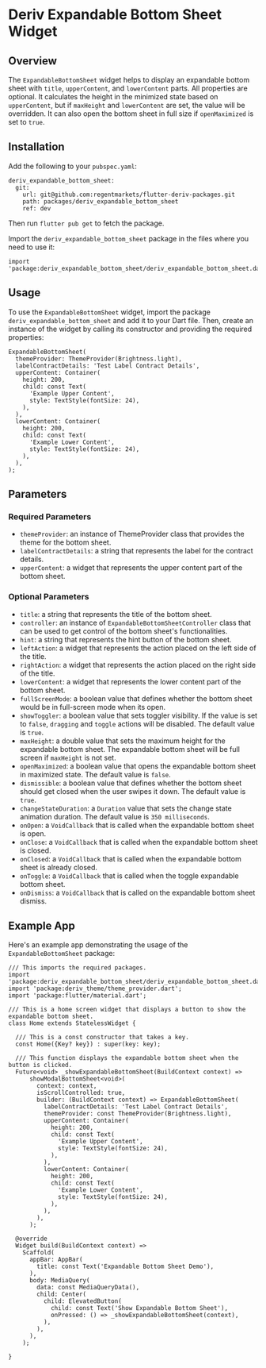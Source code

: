 # Deriv Expandable Bottom Sheet Widget
## Overview
The `ExpandableBottomSheet` widget helps to display an expandable bottom sheet with `title`, `upperContent`, and `lowerContent` parts. All properties are optional. It calculates the height in the minimized state based on `upperContent`, but if `maxHeight` and `lowerContent` are set, the value will be overridden. It can also open the bottom sheet in full size if `openMaximized` is set to `true`.

## Installation
Add the following to your `pubspec.yaml`:
```
deriv_expandable_bottom_sheet:
  git:
    url: git@github.com:regentmarkets/flutter-deriv-packages.git
    path: packages/deriv_expandable_bottom_sheet
    ref: dev
```
Then run `flutter pub get` to fetch the package.

Import the `deriv_expandable_bottom_sheet` package in the files where you need to use it:
```
import 'package:deriv_expandable_bottom_sheet/deriv_expandable_bottom_sheet.dart';
```
## Usage
To use the `ExpandableBottomSheet` widget, import the package `deriv_expandable_bottom_sheet` and add it to your Dart file. Then, create an instance of the widget by calling its constructor and providing the required properties:
```
ExpandableBottomSheet(
  themeProvider: ThemeProvider(Brightness.light),
  labelContractDetails: 'Test Label Contract Details',
  upperContent: Container(
    height: 200,
    child: const Text(
      'Example Upper Content',
      style: TextStyle(fontSize: 24),
    ),
  ),
  lowerContent: Container(
    height: 200,
    child: const Text(
      'Example Lower Content',
      style: TextStyle(fontSize: 24),
    ),
  ),
);

```
## Parameters
### Required Parameters
- `themeProvider`: an instance of ThemeProvider class that provides the theme for the bottom sheet.
- `labelContractDetails`: a string that represents the label for the contract details.
- `upperContent`: a widget that represents the upper content part of the bottom sheet.
### Optional Parameters
- `title`: a string that represents the title of the bottom sheet.
- `controller`: an instance of `ExpandableBottomSheetController` class that can be used to get control of the bottom sheet's functionalities.
- `hint`: a string that represents the hint button of the bottom sheet.
- `leftAction`: a widget that represents the action placed on the left side of the title.
- `rightAction`: a widget that represents the action placed on the right side of the title.
- `lowerContent`: a widget that represents the lower content part of the bottom sheet.
- `fullScreenMode`: a boolean value that defines whether the bottom sheet would be in full-screen mode when its open.
- `showToggler`: a boolean value that sets toggler visibility. If the value is set to `false`, `dragging` and `toggle` actions will be disabled. The default value is `true`.
- `maxHeight`: a double value that sets the maximum height for the expandable bottom sheet. The expandable bottom sheet will be full screen if `maxHeight` is not set.
- `openMaximized`: a boolean value that opens the expandable bottom sheet in maximized state. The default value is `false`.
- `dismissible`: a boolean value that defines whether the bottom sheet should get closed when the user swipes it down. The default value is `true`.
- `changeStateDuration`: a `Duration` value that sets the change state animation duration. The default value is `350 milliseconds`.
- `onOpen`: a `VoidCallback` that is called when the expandable bottom sheet is open.
- `onClose`: a `VoidCallback` that is called when the expandable bottom sheet is closed.
- `onClosed`: a `VoidCallback` that is called when the expandable bottom sheet is already closed.
- `onToggle`: a `VoidCallback` that is called when the toggle expandable bottom sheet.
- `onDismiss`: a `VoidCallback` that is called on the expandable bottom sheet dismiss.

## Example App
Here's an example app demonstrating the usage of the `ExpandableBottomSheet` package:
```
/// This imports the required packages.
import 'package:deriv_expandable_bottom_sheet/deriv_expandable_bottom_sheet.dart';
import 'package:deriv_theme/theme_provider.dart';
import 'package:flutter/material.dart';

/// This is a home screen widget that displays a button to show the expandable bottom sheet.
class Home extends StatelessWidget {

  /// This is a const constructor that takes a key.
  const Home({Key? key}) : super(key: key);

  /// This function displays the expandable bottom sheet when the button is clicked.
  Future<void> _showExpandableBottomSheet(BuildContext context) =>
      showModalBottomSheet<void>(
        context: context,
        isScrollControlled: true,
        builder: (BuildContext context) => ExpandableBottomSheet(
          labelContractDetails: 'Test Label Contract Details',
          themeProvider: const ThemeProvider(Brightness.light),
          upperContent: Container(
            height: 200,
            child: const Text(
              'Example Upper Content',
              style: TextStyle(fontSize: 24),
            ),
          ),
          lowerContent: Container(
            height: 200,
            child: const Text(
              'Example Lower Content',
              style: TextStyle(fontSize: 24),
            ),
          ),
        ),
      );

  @override
  Widget build(BuildContext context) =>
    Scaffold(
      appBar: AppBar(
        title: const Text('Expandable Bottom Sheet Demo'),
      ),
      body: MediaQuery(
        data: const MediaQueryData(),
        child: Center(
          child: ElevatedButton(
            child: const Text('Show Expandable Bottom Sheet'),
            onPressed: () => _showExpandableBottomSheet(context),
          ),
        ),
      ),
    );
  
}
```
